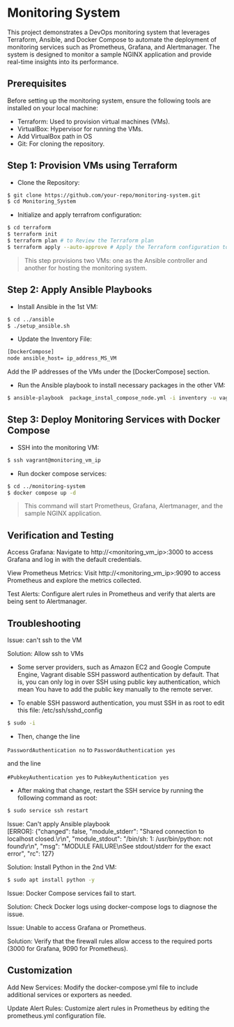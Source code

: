 # Monitoring System
This project demonstrates a DevOps monitoring system that leverages Terraform, Ansible, and Docker Compose to automate the deployment of monitoring services such as Prometheus, Grafana, and Alertmanager. The system is designed to monitor a sample NGINX application and provide real-time insights into its performance.

## Prerequisites
Before setting up the monitoring system, ensure the following tools are installed on your local machine:

- Terraform: Used to provision virtual machines (VMs).
- VirtualBox: Hypervisor for running the VMs.
- Add VirtualBox path in OS
- Git: For cloning the repository.

## Step 1: Provision VMs using Terraform
- Clone the Repository:
```bash
$ git clone https://github.com/your-repo/monitoring-system.git
$ cd Monitoring_System
```
- Initialize and apply terrafrom configuration:
```bash
$ cd terraform
$ terraform init
$ terraform plan # to Review the Terraform plan
$ terraform apply --auto-approve # Apply the Terraform configuration to provision the VMs 
```
> This step provisions two VMs: one as the Ansible controller and another for hosting the monitoring system.


## Step 2: Apply Ansible Playbooks
- Install Ansible in the 1st VM:
```bash
$ cd ../ansible
$ ./setup_ansible.sh
```
- Update the Inventory File:
```bash
[DockerCompose]
node ansible_host= ip_address_MS_VM
```
Add the IP addresses of the VMs under the [DockerCompose] section.
- Run the Ansible playbook to install necessary packages in the other VM:
```bash
$ ansible-playbook  package_instal_compose_node.yml -i inventory -u vagrant --ask-pass
```
## Step 3: Deploy Monitoring Services with Docker Compose
- SSH into the monitoring VM:
```bash
$ ssh vagrant@monitoring_vm_ip 
```
- Run docker compose services:
```bash
$ cd ../monitoring-system
$ docker compose up -d
```
> This command will start Prometheus, Grafana, Alertmanager, and the sample NGINX application.

## Verification and Testing
Access Grafana: Navigate to http://<monitoring_vm_ip>:3000 to access Grafana and log in with the default credentials. 

View Prometheus Metrics: Visit http://<monitoring_vm_ip>:9090 to access Prometheus and explore the metrics collected.

Test Alerts: Configure alert rules in Prometheus and verify that alerts are being sent to Alertmanager.

## Troubleshooting
Issue: can't ssh to the VM 

Solution: Allow ssh to VMs
- Some server providers, such as Amazon EC2 and Google Compute Engine, Vagrant disable SSH password authentication by default. 
That is, you can only log in over SSH using public key authentication, which mean You have to add the public key manually to the remote server.

- To enable SSH password authentication, you must SSH in as root to edit this file: /etc/ssh/sshd_config 
```bash
$ sudo -i 
```
- Then, change the line 

`PasswordAuthentication no`    to      `PasswordAuthentication yes`

and the line 

`#PubkeyAuthentication yes` to `PubkeyAuthentication yes`

- After making that change, restart the SSH service by running the following command as root:
```bash
$ sudo service ssh restart
```

Issue: Can't apply Ansible playbook\
[ERROR]:  {"changed": false, "module_stderr": "Shared connection to localhost closed.\r\n", "module_stdout": "/bin/sh: 1: /usr/bin/python: not found\r\n", "msg": "MODULE FAILURE\nSee stdout/stderr for the exact error", "rc": 127}

Solution: Install Python in the 2nd  VM:
```bash
$ sudo apt install python -y
```
Issue: Docker Compose services fail to start.

Solution: Check Docker logs using docker-compose logs to diagnose the issue.

Issue: Unable to access Grafana or Prometheus.

Solution: Verify that the firewall rules allow access to the required ports (3000 for Grafana, 9090 for Prometheus).

## Customization
Add New Services: Modify the docker-compose.yml file to include additional services or exporters as needed.

Update Alert Rules: Customize alert rules in Prometheus by editing the prometheus.yml configuration file.
